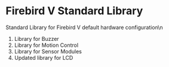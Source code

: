 # Firebird V Standard Library
Standard Library for Firebird V default hardware configuration\n
1) Library for Buzzer
2) Library for Motion Control
3) Library for Sensor Modules
4) Updated library for LCD
